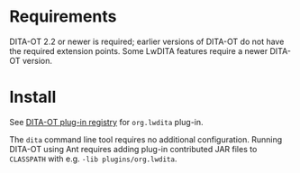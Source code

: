 # Requirements

DITA-OT 2.2 or newer is required; earlier versions of DITA-OT do not have the required extension points. Some LwDITA features require a newer DITA-OT version.

# Install

See [DITA-OT plug-in registry](https://www.dita-ot.org/plugins#!org.lwdita) for `org.lwdita` plug-in.

The `dita` command line tool requires no additional configuration. Running DITA-OT using Ant requires adding plug-in contributed JAR files to `CLASSPATH` with e.g. `-lib plugins/org.lwdita`.

[DITA-OT plug-in registry]: https://www.dita-ot.org/plugins#!org.lwdita
